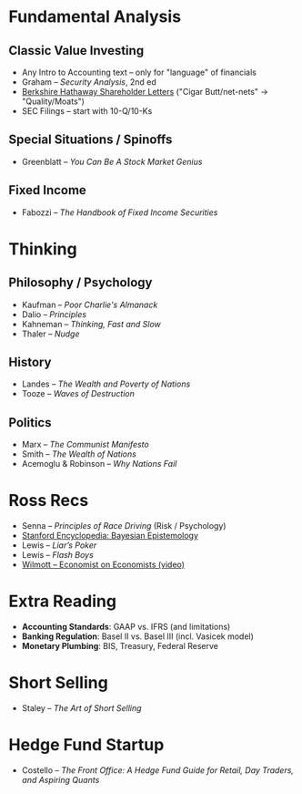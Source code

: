 # Fundamental Analysis

## Classic Value Investing
- Any Intro to Accounting text – only for "language" of financials
- Graham – *Security Analysis*, 2nd ed
- [Berkshire Hathaway Shareholder Letters](https://www.berkshirehathaway.com/letters/letters.html) ("Cigar Butt/net-nets" → "Quality/Moats")
- SEC Filings – start with 10-Q/10-Ks

## Special Situations / Spinoffs
- Greenblatt – *You Can Be A Stock Market Genius* 

## Fixed Income
- Fabozzi – *The Handbook of Fixed Income Securities*

# Thinking
## Philosophy / Psychology
- Kaufman – *Poor Charlie's Almanack*
- Dalio – *Principles*
- Kahneman – *Thinking, Fast and Slow*
- Thaler – *Nudge*

## History
- Landes – *The Wealth and Poverty of Nations*
- Tooze – *Waves of Destruction*

## Politics
- Marx – *The Communist Manifesto*
- Smith – *The Wealth of Nations*
- Acemoglu & Robinson – *Why Nations Fail*

# Ross Recs
- Senna – *Principles of Race Driving* (Risk / Psychology)
- [Stanford Encyclopedia: Bayesian Epistemology](https://plato.stanford.edu/entries/epistemology-bayesian/)
- Lewis – *Liar’s Poker*
- Lewis – *Flash Boys*
- [Wilmott – Economist on Economists (video)](https://youtu.be/YYQXPnbWnaM?si=9PKzu7ORIVn2TEr4)

# Extra Reading
- **Accounting Standards**: GAAP vs. IFRS (and limitations)
- **Banking Regulation**: Basel II vs. Basel III (incl. Vasicek model)
- **Monetary Plumbing**: BIS, Treasury, Federal Reserve

# Short Selling
- Staley – *The Art of Short Selling*

# Hedge Fund Startup
- Costello – *The Front Office: A Hedge Fund Guide for Retail, Day Traders, and Aspiring Quants*
